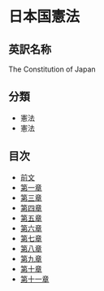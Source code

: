 # 日本国憲法

## 英訳名称

The Constitution of Japan

## 分類

- 憲法
- 憲法

## 目次

- [前文](/article.md#%E5%89%8D%E6%96%87)
- [第一章]()
- [第三章]()
- [第四章]()
- [第五章]()
- [第六章]()
- [第七章]()
- [第八章]()
- [第九章]()
- [第十章]()
- [第十一章]()
